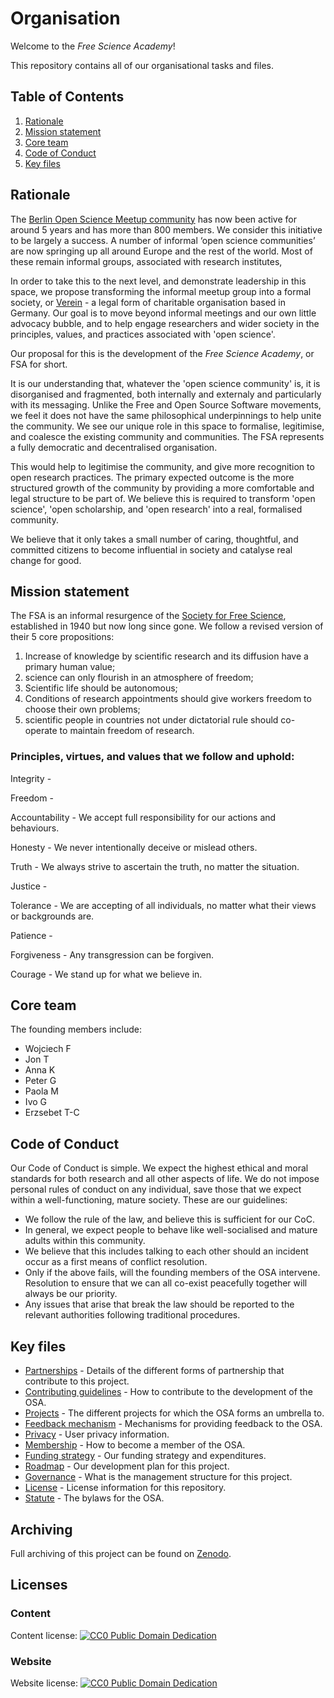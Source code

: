 # Organisation

Welcome to the *Free Science Academy*! 

This repository contains all of our organisational tasks and files.

## Table of Contents

1. [Rationale](#rationale)
2. [Mission statement](#mission)
3. [Core team](#team)
4. [Code of Conduct](#coc)
5. [Key files](#files)


## Rationale <a name="rationale"></a>

The [Berlin Open Science Meetup community](https://www.meetup.com/Berlin-Open-Science-Meetup/) has now been active for around 5 years and has more than 800 members. We consider this initiative to be largely a success. A number of informal ‘open science communities’ are now springing up all around Europe and the rest of the world. Most of these remain informal groups, associated with research institutes,

In order to take this to the next level, and demonstrate leadership in this space, we propose transforming the informal meetup group into a formal society, or [Verein](https://www.tbd.community/en/a/how-to-found-verein-charity-germany) -  a legal form of charitable organisation based in Germany. Our goal is to move beyond informal meetings and our own little advocacy bubble, and to help engage researchers and wider society in the principles, values, and practices associated with 'open science'.

Our proposal for this is the development of the *Free Science Academy*, or FSA for short.

It is our understanding that, whatever the 'open science community' is, it is disorganised and fragmented, both internally and externaly and particularly with its messaging. Unlike the Free and Open Source Software movements, we feel it does not have the same philosophical underpinnings to help unite the community. We see our unique role in this space to formalise, legitimise, and coalesce the existing community and communities. The FSA represents a fully democratic and decentralised organisation.

This would help to legitimise the community, and give more recognition to open research practices. The primary expected outcome is the more structured growth of the community by providing a more comfortable and legal structure to be part of. We believe this is required to transform 'open science', 'open scholarship, and 'open research' into a real, formalised community.

We believe that it only takes a small number of caring, thoughtful, and committed citizens to become influential in society and catalyse real change for good. 

## Mission statement <a name="#mission"></a>

The FSA is an informal resurgence of the [Society for Free Science](https://www.nature.com/articles/154048a0), established in 1940 but now long since gone. We follow a revised version of their 5 core propositions:

1. Increase of knowledge by scientific research and its diffusion have a primary human value; 
2. science can only flourish in an atmosphere of freedom; 
3. Scientific life should be autonomous; 
4. Conditions of research appointments should give workers freedom to choose their own problems; 
5. scientific people in countries not under dictatorial rule should co-operate to maintain freedom of research.

### Principles, virtues, and values that we follow and uphold:

Integrity - 

Freedom - 

Accountability - We accept full responsibility for our actions and behaviours.

Honesty - We never intentionally deceive or mislead others.

Truth - We always strive to ascertain the truth, no matter the situation.

Justice - 

Tolerance - We are accepting of all individuals, no matter what their views or backgrounds are.

Patience - 

Forgiveness - Any transgression can be forgiven.

Courage - We stand up for what we believe in.

## Core team <a name="#team"></a>

The founding members include:

* Wojciech F
* Jon T
* Anna K
* Peter G
* Paola M
* Ivo G
* Erzsebet T-C

## Code of Conduct <a name="#coc"></a>

Our Code of Conduct is simple. We expect the highest ethical and moral standards for both research and all other aspects of life. We do not impose personal rules of conduct on any individual, save those that we expect within a well-functioning, mature society. These are our guidelines:

* We follow the rule of the law, and believe this is sufficient for our CoC.
* In general, we expect people to behave like well-socialised and mature adults within this community.
* We believe that this includes talking to each other should an incident occur as a first means of conflict resolution.
* Only if the above fails, will the founding members of the OSA intervene. Resolution to ensure that we can all co-exist peacefully together will always be our priority.
* Any issues that arise that break the law should be reported to the relevant authorities following traditional procedures.

## Key files <a name="#files"></a>

* [Partnerships](partnersips.md) - Details of the different forms of partnership that contribute to this project.
* [Contributing guidelines](contributing.md) - How to contribute to the development of the OSA.
* [Projects](projects.md) - The different projects for which the OSA forms an umbrella to.
* [Feedback mechanism](feedback.md) - Mechanisms for providing feedback to the OSA.
* [Privacy](privacy.md) - User privacy information.
* [Membership](membership.md) - How to become a member of the OSA.
* [Funding strategy](funding.md) - Our funding strategy and expenditures.
* [Roadmap](roadmap.md) - Our development plan for this project.
* [Governance](governance.md) - What is the management structure for this project.
* [License](license.md) - License information for this repository.
* [Statute](statute.md) - The bylaws for the OSA.

## Archiving

Full archiving of this project can be found on [Zenodo](https://zenodo.org/communities/free-science-academy/).

## Licenses <a name="Licenses"></a>

### Content 
Content license: [![CC0 Public Domain Dedication](https://img.shields.io/badge/License-CC0%201.0-lightgrey.svg)](https://creativecommons.org/publicdomain/zero/1.0/)

### Website

Website license: [![CC0 Public Domain Dedication](https://img.shields.io/badge/License-CC0%201.0-lightgrey.svg)](https://creativecommons.org/publicdomain/zero/1.0/)